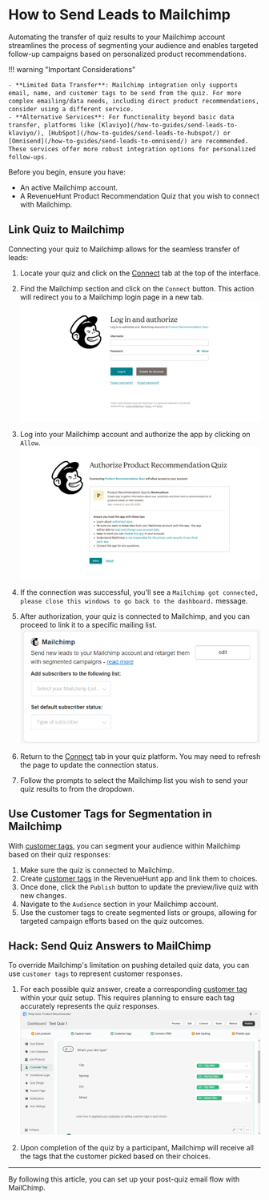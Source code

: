 # How to Send Leads to Mailchimp

Automating the transfer of quiz results to your Mailchimp account streamlines the process of segmenting your audience and enables targeted follow-up campaigns based on personalized product recommendations. 

!!! warning "Important Considerations"

    - **Limited Data Transfer**: Mailchimp integration only supports email, name, and customer tags to be send from the quiz. For more complex emailing/data needs, including direct product recommendations, consider using a different service.
    - **Alternative Services**: For functionality beyond basic data transfer, platforms like [Klaviyo](/how-to-guides/send-leads-to-klaviyo/), [HubSpot](/how-to-guides/send-leads-to-hubspot/) or [Omnisend](/how-to-guides/send-leads-to-omnisend/) are recommended. These services offer more robust integration options for personalized follow-ups.

Before you begin, ensure you have:

- An active Mailchimp account.
- A RevenueHunt Product Recommendation Quiz that you wish to connect with Mailchimp.

## Link Quiz to Mailchimp

Connecting your quiz to Mailchimp allows for the seamless transfer of leads:

1. Locate your quiz and click on the [Connect](/reference/quiz-builder/connect-integrations/) tab at the top of the interface.
2. Find the Mailchimp section and click on the `Connect` button. This action will redirect you to a Mailchimp login page in a new tab.
    ![how to send leads to mailchimp authorize1](/images/how_to_send_leads_to_mailchimp_authorize1.png)

3. Log into your Mailchimp account and authorize the app by clicking on `Allow`.
    ![how to send leads to mailchimp authorize2](/images/how_to_send_leads_to_mailchimp_authorize2.png)

4. If the connection was successful, you'll see a `Mailchimp got connected, please close this windows to go back to the dashboard.` message.
4. After authorization, your quiz is connected to Mailchimp, and you can proceed to link it to a specific mailing list.
    ![how to send leads to mailchimp settings](/images/how_to_send_leads_to_mailchimp_settings.png)

5. Return to the [Connect](/reference/quiz-builder/connect-integrations/) tab in your quiz platform. You may need to refresh the page to update the connection status.
6. Follow the prompts to select the Mailchimp list you wish to send your quiz results to from the dropdown.

## Use Customer Tags for Segmentation in Mailchimp

With [customer tags](/reference/quiz-builder/link-collections/#customer-tags), you can segment your audience within Mailchimp based on their quiz responses:

1. Make sure the quiz is connected to Mailchimp. 
2. Create [customer tags](/reference/quiz-builder/link-collections/#customer-tags) in the RevenueHunt app and link them to choices.
3. Once done, click the `Publish` button to update the preview/live quiz with new changes.
4. Navigate to the `Audience` section in your Mailchimp account.
5. Use the customer tags to create segmented lists or groups, allowing for targeted campaign efforts based on the quiz outcomes.

## Hack: Send Quiz Answers to MailChimp

To override Mailchimp's limitation on pushing detailed quiz data, you can use `customer tags` to represent customer responses.

1. For each possible quiz answer, create a corresponding [customer tag](/reference/quiz-builder/link-collections/#customer-tags) within your quiz setup. This requires planning to ensure each tag accurately represents the quiz responses.
    ![how to send leads to mailchimp tags](/images/how_to_send_leads_to_mailchimp_tags.png)

2. Upon completion of the quiz by a participant, Mailchimp will receive all the tags that the customer picked based on their choices.

---
By following this article, you can set up your post-quiz email flow with MailChimp.
